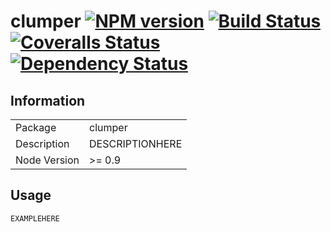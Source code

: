 # clumper [![NPM version][npm-image]][npm-url] [![Build Status][travis-image]][travis-url] [![Coveralls Status][coveralls-image]][coveralls-url] [![Dependency Status][david-image]][david-url]


## Information

<table>
<tr> 
<td>Package</td><td>clumper</td>
</tr>
<tr>
<td>Description</td>
<td>DESCRIPTIONHERE</td>
</tr>
<tr>
<td>Node Version</td>
<td>>= 0.9</td>
</tr>
</table>

## Usage

```javascript
EXAMPLEHERE
```

[npm-url]: https://npmjs.org/package/clumper
[npm-image]: https://badge.fury.io/js/clumper.png

[travis-url]: https://travis-ci.org/wearefractal/clumper
[travis-image]: https://travis-ci.org/wearefractal/clumper.png?branch=master

[coveralls-url]: https://coveralls.io/r/wearefractal/clumper
[coveralls-image]: https://coveralls.io/repos/wearefractal/clumper/badge.png

[depstat-url]: https://david-dm.org/wearefractal/clumper
[depstat-image]: https://david-dm.org/wearefractal/clumper.png

[david-url]: https://david-dm.org/wearefractal/clumper
[david-image]: https://david-dm.org/wearefractal/clumper.png?theme=shields.io